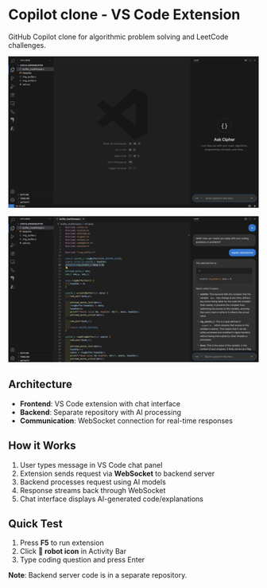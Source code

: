 # Copilot clone - VS Code Extension

GitHub Copilot clone for algorithmic problem solving and LeetCode challenges.

![Extension Demo](image.png)

![Extension Demo](image1.png)

## Architecture

- **Frontend**: VS Code extension with chat interface
- **Backend**: Separate repository with AI processing
- **Communication**: WebSocket connection for real-time responses

## How it Works

1. User types message in VS Code chat panel
2. Extension sends request via **WebSocket** to backend server
3. Backend processes request using AI models
4. Response streams back through WebSocket
5. Chat interface displays AI-generated code/explanations

## Quick Test

1. Press **F5** to run extension
2. Click **🤖 robot icon** in Activity Bar
3. Type coding question and press Enter

**Note**: Backend server code is in a separate repository.
